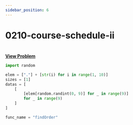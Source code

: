 ```yaml
---
sidebar_position: 6
---
```


# 0210-course-schedule-ii
#
[**View Problem**](https://leetcode.com/problems/course-schedule-ii)

```python 0210-course-schedule-ii
import random

elem = ["."] + [str(i) for i in range(1, 10)]
sizes = [1]
datas = [
    [
        [elem[random.randint(0, 9)] for _ in range(9)]
        for _ in range(9)
    ]
]

func_name = "findOrder"
```